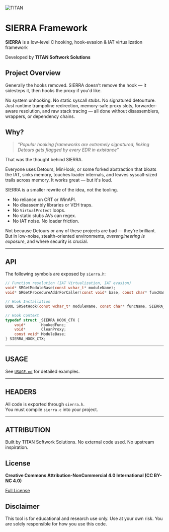 ![TITAN](https://avatars.githubusercontent.com/u/199383721?s=200&v=4)

# SIERRA Framework

**SIERRA** is a low-level C hooking, hook-evasion & IAT virtualization framework

Developed by **TITAN Softwork Solutions**

## Project Overview

Generally the hooks removed.
SIERRA doesn’t remove the hook — it sidesteps it, then hooks the proxy if you'd like.

No system unhooking. No static syscall stubs. No signatured detourture.
Just runtime trampoline redirection, memory-safe proxy slots, forwarder-aware resolution, and raw stack tracing — all done without disassemblers, wrappers, or dependency chains.

## Why?

> *"Popular hooking frameworks are extremely signatured, linking Detours gets flagged by every EDR in existance”*

That was the thought behind SIERRA.

Everyone uses Detours, MinHook, or some forked abstraction that bloats the IAT, sinks memory, touches loader internals, and leaves syscall-sized trails across memory. It works great — but it's loud.

SIERRA is a smaller rewrite of the idea, not the tooling.

* No reliance on CRT or WinAPI.
* No disassembly libraries or VEH traps.
* No `VirtualProtect` loops.
* No static stubs AVs can regex.
* No IAT noise. No loader friction.

Not because Detours or any of these projects are bad — they're brilliant.
But in low-noise, stealth-oriented environments, *overengineering is exposure*, and where security is crucial.

---

## API

The following symbols are exposed by `sierra.h`:

```c
// Function resolution (IAT Virtualization, IAT evasion)
void* SRGetModuleBase(const wchar_t* moduleName);
void* SRGetProcedureAddrForCaller(const void* base, const char* funcName, DWORD flags);

// Hook Installation
BOOL SRSetHook(const wchar_t* moduleName, const char* funcName, SIERRA_CALLBACK callback, DWORD flags);

// Hook Context
typedef struct _SIERRA_HOOK_CTX {
    void*       HookedFunc;
    void*       CleanProxy;
    const void* ModuleBase;
} SIERRA_HOOK_CTX;
```

---

## USAGE

See [`USAGE.md`](USAGE.md) for detailed examples.

---

## HEADERS

All code is exported through `sierra.h`.  
You must compile `sierra.c` into your project.

---

## ATTRIBUTION

Built by TITAN Softwork Solutions.
No external code used.
No upstream inspiration.

## License

**Creative Commons Attribution-NonCommercial 4.0 International (CC BY-NC 4.0)**  

[Full License](https://creativecommons.org/licenses/by-nc/4.0/)

## Disclaimer

This tool is for educational and research use only. Use at your own risk. You are solely responsible for how you use this code.
